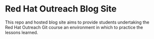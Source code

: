 # Red Hat Outreach Blog Site

This repo and hosted blog site aims to provide students undertaking the Red Hat Outreach Git course an environment in which to practice the lessons learned.

